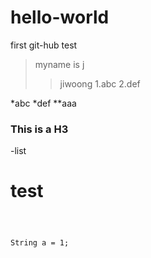 # hello-world
first git-hub test

>myname is j
>>jiwoong
1.abc
2.def

*abc
*def
**aaa

<h3> This is a H3</h3>
-list



<h1>test</h1>


<code>
  
  String a = 1;
  
  
</code>

